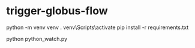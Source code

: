 # trigger-globus-flow
python -m venv venv
. venv\Scripts\activate
pip install -r requirements.txt

python python_watch.py
